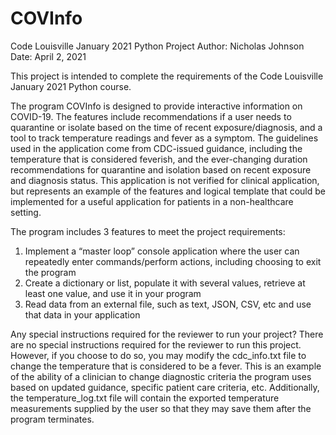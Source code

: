# COVInfo
Code Louisville January 2021 Python Project
Author: Nicholas Johnson
Date: April 2, 2021

This project is intended to complete the requirements of the Code Louisville January 2021 Python course.

The program COVInfo is designed to provide interactive information on COVID-19.
The features include recommendations if a user needs to quarantine or isolate based 
on the time of recent exposure/diagnosis, and a tool to track temperature readings 
and fever as a symptom. The guidelines used in the application come from CDC-issued
guidance, including the temperature that is considered feverish, and the ever-changing 
duration recommendations for quarantine and isolation based on recent exposure and
diagnosis status. This application is not verified for clinical application, but 
represents an example of the features and logical template that could be implemented
for a useful application for patients in a non-healthcare setting.


The program includes 3 features to meet the project requirements:
1. Implement a “master loop” console application where the user can repeatedly enter commands/perform actions, including choosing to exit the program
2. Create a dictionary or list, populate it with several values, retrieve at least one value, and use it in your program
3. Read data from an external file, such as text, JSON, CSV, etc and use that data in your application

Any special instructions required for the reviewer to run your project?
There are no special instructions required for the reviewer to run this project.
However, if you choose to do so, you may modify the cdc_info.txt file to change
the temperature that is considered to be a fever. This is an example of the ability
of a clinician to change diagnostic criteria the program uses based on updated 
guidance, specific patient care criteria, etc. Additionally, the temperature_log.txt 
file will contain the exported  temperature measurements supplied by the user so that 
they may save them after the program terminates.
